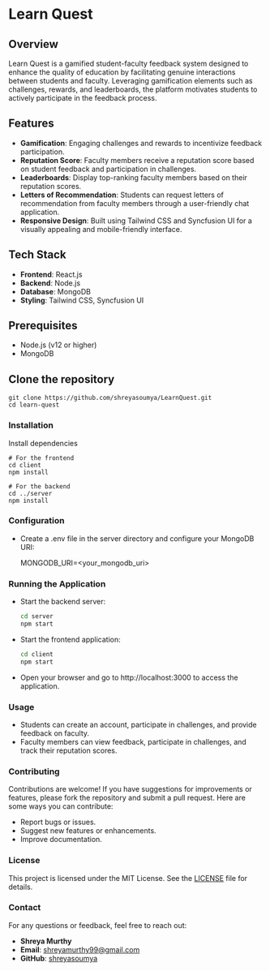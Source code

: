 # Learn Quest

## Overview
Learn Quest is a gamified student-faculty feedback system designed to enhance the quality of education by facilitating genuine interactions between students and faculty. Leveraging gamification elements such as challenges, rewards, and leaderboards, the platform motivates students to actively participate in the feedback process.

## Features
- **Gamification**: Engaging challenges and rewards to incentivize feedback participation.
- **Reputation Score**: Faculty members receive a reputation score based on student feedback and participation in challenges.
- **Leaderboards**: Display top-ranking faculty members based on their reputation scores.
- **Letters of Recommendation**: Students can request letters of recommendation from faculty members through a user-friendly chat application.
- **Responsive Design**: Built using Tailwind CSS and Syncfusion UI for a visually appealing and mobile-friendly interface.

## Tech Stack
- **Frontend**: React.js
- **Backend**: Node.js
- **Database**: MongoDB
- **Styling**: Tailwind CSS, Syncfusion UI

## Prerequisites
- Node.js (v12 or higher)
- MongoDB

## Clone the repository

    git clone https://github.com/shreyasoumya/LearnQuest.git
    cd learn-quest

### Installation
Install dependencies

    # For the frontend
    cd client
    npm install

    # For the backend
    cd ../server
    npm install
### Configuration

- Create a .env file in the server directory and configure your MongoDB URI:

    MONGODB_URI=<your_mongodb_uri>
### Running the Application
- Start the backend server:
    ```bash
    cd server
    npm start
- Start the frontend application:
    ```bash
    cd client
    npm start
- Open your browser and go to http://localhost:3000 to access the application.

### Usage
- Students can create an account, participate in challenges, and provide feedback on faculty.
- Faculty members can view feedback, participate in challenges, and track their reputation scores.


### Contributing

Contributions are welcome! If you have suggestions for improvements or features, please fork the repository and submit a pull request. Here are some ways you can contribute:
- Report bugs or issues.
- Suggest new features or enhancements.
- Improve documentation.

### License

This project is licensed under the MIT License. See the [LICENSE](LICENSE) file for details.

### Contact

For any questions or feedback, feel free to reach out:

- **Shreya Murthy**
- **Email**: shreyamurthy99@gmail.com
- **GitHub**: [shreyasoumya](https://github.com/shreyasoumya)






